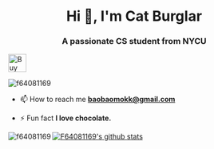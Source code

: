 <h1 align="center">Hi 👋, I'm Cat Burglar</h1>
<h3 align="center">A passionate CS student from NYCU</h3>
<a href='https://ko-fi.com/F1F7BV2LO' target='_blank'><img height='36' style='border:0px;height:36px;' src='https://cdn.ko-fi.com/cdn/kofi4.png?v=3' border='0' alt='Buy Me a Coffee at ko-fi.com' /></a>
<p align="left"> <img src="https://komarev.com/ghpvc/?username=f64081169&label=Profile%20views&color=0e75b6&style=flat" alt="f64081169" /> </p>

- 📫 How to reach me **baobaomokk@gmail.com**

- ⚡ Fun fact **I love chocolate.**

<p><img align="left" src="https://github-readme-stats.vercel.app/api/top-langs?username=f64081169&show_icons=true&locale=en&layout=compact" alt="f64081169" /></p>

[![F64081169's github stats](https://github-readme-stats.vercel.app/api?username=F64081169&include_all_commits=true&count_private=true&show_icons=true&line_height=20&title_color=FFFFFF&icon_color=FFFFFF&text_color=FFFFFF&bg_color=0D1117)](https://github.com/anuraghazra/github-readme-stats)

